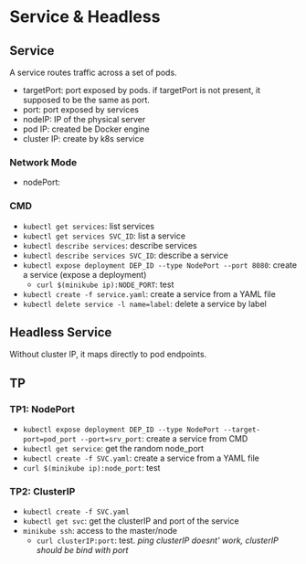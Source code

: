 # Service & Headless
## Service
A service routes traffic across a set of pods.
- targetPort: port exposed by pods. if targetPort is not present, it supposed to be the same as port. 
- port: port exposed by services
- nodeIP: IP of the physical server
- pod IP: created be Docker engine
- cluster IP: create by k8s service

### Network Mode
- nodePort: 

### CMD
- `kubectl get services`: list services
- `kubectl get services SVC_ID`: list a service
- `kubectl describe services`: describe services
- `kubectl describe services SVC_ID`: describe a service
- `kubectl expose deployment DEP_ID --type NodePort --port 8080`: create a service (expose a deployment)
  - `curl $(minikube ip):NODE_PORT`: test
- `kubectl create -f service.yaml`: create a service from a YAML file
- `kubectl delete service -l name=label`: delete a service by label


## Headless Service
Without cluster IP, it maps directly to pod endpoints. 

## TP
### TP1: NodePort
- `kubectl expose deployment DEP_ID --type NodePort --target-port=pod_port --port=srv_port`: create a service from CMD
- `kubectl get service`: get the random node_port
- `kubectl create -f SVC.yaml`: create a service from a YAML file
- `curl $(minikube ip):node_port`: test

### TP2: ClusterIP
- `kubectl create -f SVC.yaml`
- `kubectl get svc`: get the clusterIP and port of the service
- `minikube ssh`: access to the master/node
  - `curl clusterIP:port`: test. *ping clusterIP doesnt' work, clusterIP should be bind with port*
